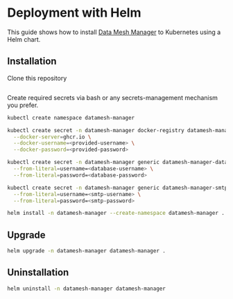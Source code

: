 # Deployment with Helm

This guide shows how to install [Data Mesh Manager](https://datamesh-manager.com/) to Kubernetes using a Helm chart.


## Installation

Clone this repository
```
```

Create required secrets via bash or any secrets-management mechanism you prefer.

```bash
kubectl create namespace datamesh-manager
```

```bash
kubectl create secret -n datamesh-manager docker-registry datamesh-manager-registry \
  --docker-server=ghcr.io \
  --docker-username=<provided-username> \
  --docker-password=<provided-password> 

kubectl create secret -n datamesh-manager generic datamesh-manager-database \
  --from-literal=username=<database-username> \
  --from-literal=password=<database-password>

kubectl create secret -n datamesh-manager generic datamesh-manager-smtp \
  --from-literal=username=<smtp-username> \
  --from-literal=password=<smtp-password>
```

```bash
helm install -n datamesh-manager --create-namespace datamesh-manager .
```

## Upgrade

```bash
helm upgrade -n datamesh-manager datamesh-manager .
```

## Uninstallation

```bash
helm uninstall -n datamesh-manager datamesh-manager
```
